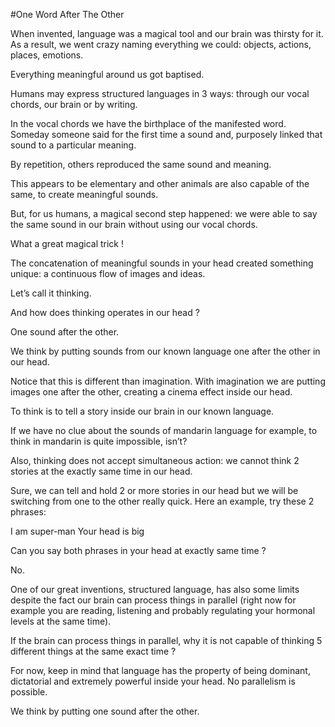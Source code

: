 #One Word After The Other

When invented, language was a magical tool and our brain was thirsty for it. As a result, we went crazy naming everything we could: objects, actions, places, emotions. 

Everything meaningful around us got baptised.

Humans may express structured languages in 3 ways: through our vocal chords, our brain or by writing. 

In the vocal chords we have the  birthplace of the manifested  word. Someday someone said for the first time a sound and, purposely linked that sound to a particular meaning.  

By repetition, others reproduced the same sound and meaning.

This appears to be elementary and other animals are also capable of the same, to create meaningful sounds.

But, for us humans, a magical second step happened: we were able to say the same sound in our brain without using our vocal chords.

What a great magical trick !

The concatenation of meaningful sounds in your head created something unique: a continuous flow of images and ideas.

Let’s call it thinking.  

And how does thinking operates in our head ?  

One sound after the other.  

We think by putting sounds from our known language one after the other in our head. 

Notice that this is different than imagination. With imagination we are putting images one after the other, creating a cinema effect inside our head. 

To think is to tell a story inside our brain in our known language.

If we have no clue about the sounds of mandarin language for example, to think in mandarin is quite impossible, isn’t?

Also, thinking does not accept simultaneous action: we cannot think 2 stories at the exactly same time in our head.

Sure, we can tell and hold 2 or more stories in our head but we will be switching from one to the other really quick. Here an example, try these 2 phrases:

I am super-man
Your head is big

Can you say  both phrases in your head at exactly same time ?

No.

One of our great inventions, structured language,  has also some limits despite the fact our brain can process things in parallel (right now for example you are reading, listening and probably regulating your hormonal levels at the same time).

If the brain can process things in parallel, why it is not  capable of thinking 5 different things at the same exact time ? 

For now, keep in mind that language has the property of being dominant, dictatorial and extremely powerful inside your head. No parallelism is possible.

We think by putting one sound after the other.

